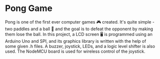 # Pong Game
Pong is one of the first ever computer games 🎮 created. It's quite simple - two paddles and a ball 🏓 and the goal is to defeat the opponent by making them lose the ball. In this project, a LCD screen 🖥 is programmed using an Arduino Uno and SPI, and its graphics library is written with the help of some given .h files. A buzzer, joystick, LEDs, and a logic level shifter is also used. The NodeMCU board is used for wireless control of the joystick. 
